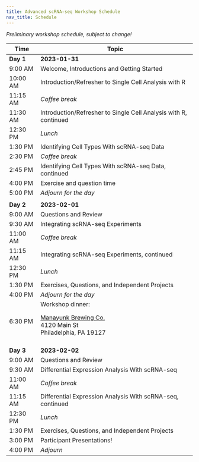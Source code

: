 ```yaml
---
title: Advanced scRNA-seq Workshop Schedule
nav_title: Schedule
---
```


*Preliminary workshop schedule, subject to change!*

| Time      | Topic                                                            |
|------------------|------------------------------------------------------|
| **Day 1** | **2023-01-31**                                                   |
| 9:00 AM   | Welcome, Introductions and Getting Started                       |
| 10:00 AM  | Introduction/Refresher to Single Cell Analysis with R            |
| 11:15 AM  | *Coffee break*                                                   |
| 11:30 AM  | Introduction/Refresher to Single Cell Analysis with R, continued |
| 12:30 PM  | *Lunch*                                                          |
| 1:30 PM   | Identifying Cell Types With scRNA-seq Data                       |
| 2:30 PM   | *Coffee break*                                                   |
| 2:45 PM   | Identifying Cell Types With scRNA-seq Data, continued            |
| 4:00 PM   | Exercise and question time                                       |
| 5:00 PM   | *Adjourn for the day*                                            |
|           |                                                                  |
| **Day 2** | **2023-02-01**                                                   |
| 9:00 AM   | Questions and Review                                             |
| 9:30 AM   | Integrating scRNA-seq Experiments                                |
| 11:00 AM  | *Coffee break*                                                   |
| 11:15 AM  | Integrating scRNA-seq Experiments, continued                     |
| 12:30 PM  | *Lunch*                                                          |
| 1:30 PM   | Exercises, Questions, and Independent Projects                   |
| 4:00 PM   | *Adjourn for the day*                                            |
| 6:30 PM   | Workshop dinner: <p> [Manayunk Brewing Co.](https://goo.gl/maps/cFChwoEpLJ4Lxun29) <br> 4120 Main St <br> Philadelphia, PA 19127                                          |
|           |                                                                  |
| **Day 3** | **2023-02-02**                                                   |
| 9:00 AM   | Questions and Review                                             |
| 9:30 AM   | Differential Expression Analysis With scRNA-seq                  |
| 11:00 AM  | *Coffee break*                                                   |
| 11:15 AM  | Differential Expression Analysis With scRNA-seq, continued       |
| 12:30 PM  | *Lunch*                                                          |
| 1:30 PM   | Exercises, Questions, and Independent Projects                   |
| 3:00 PM   | Participant Presentations!                                       |
| 4:00 PM   | *Adjourn*                                                        |
